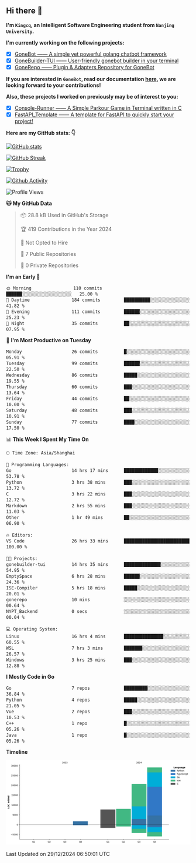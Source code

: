 ## Hi there 👋

**I'm `Kingcq`, an Intelligent Software Engineering student from `Nanjing University`.**

**I'm currently working on the following projects:**

- [x] [GoneBot —— A simple yet powerful golang chatbot framework](https://github.com/gonebot-dev/gonebot)
- [x] [GoneBuilder-TUI —— User-friendly gonebot builder in your terminal](https://github.com/gonebot-dev/gonebuilder-tui)
- [x] [GoneRepo —— Plugin & Adapters Repository for GoneBot](https://github.com/gonebot-dev/gonerepo)

**If you are interested in `GoneBot`, read our documentation [here](https://gonebot-dev.github.io/), we are looking forward to your contributions!**

**Also, these projects I worked on previously may be of interest to you:**

- [x] [Console-Runner —— A Simple Parkour Game in Terminal written in C](https://github.com/Kingcxp/Console-Runners)
- [x] [FastAPI_Template —— A template for FastAPI to quickly start your project!](https://github.com/Kingcxp/FastAPI_Template)

**Here are my GitHub stats: 👇**

[![GitHub stats](https://github-readme-stats.vercel.app/api?username=Kingcxp&show_icons=true&count_private=true&theme=aura&hide_border=true&icon_color=FF4500&text_color=76EE00)](https://github.com/anuraghazra/github-readme-stats)    

[![GitHub Streak](https://github-readme-streak-stats.herokuapp.com/?user=Kingcxp&hide_border=true&theme=catppuccin-macchiato)](https://git.io/streak-stats)

[![Trophy](https://github-profile-trophy.vercel.app/?username=Kingcxp&theme=dracula)](https://github.com/ryo-ma/github-profile-trophy)

[![Github Activity](https://github-readme-activity-graph.vercel.app/graph?username=Kingcxp&theme=tokyo-night&hide_border=true)](https://github.com/ashutosh00710/github-readme-activity-graph)

<!--START_SECTION:waka-->
![Profile Views](http://img.shields.io/badge/Profile%20Views-0-blue)

**🐱 My GitHub Data** 

> 📦 28.8 kB Used in GitHub's Storage 
 > 
> 🏆 419 Contributions in the Year 2024
 > 
> 🚫 Not Opted to Hire
 > 
> 📜 7 Public Repositories 
 > 
> 🔑 0 Private Repositories 
 > 
**I'm an Early 🐤** 

```text
🌞 Morning                110 commits         ██████░░░░░░░░░░░░░░░░░░░   25.00 % 
🌆 Daytime                184 commits         ██████████░░░░░░░░░░░░░░░   41.82 % 
🌃 Evening                111 commits         ██████░░░░░░░░░░░░░░░░░░░   25.23 % 
🌙 Night                  35 commits          ██░░░░░░░░░░░░░░░░░░░░░░░   07.95 % 
```
📅 **I'm Most Productive on Tuesday** 

```text
Monday                   26 commits          █░░░░░░░░░░░░░░░░░░░░░░░░   05.91 % 
Tuesday                  99 commits          ██████░░░░░░░░░░░░░░░░░░░   22.50 % 
Wednesday                86 commits          █████░░░░░░░░░░░░░░░░░░░░   19.55 % 
Thursday                 60 commits          ███░░░░░░░░░░░░░░░░░░░░░░   13.64 % 
Friday                   44 commits          ██░░░░░░░░░░░░░░░░░░░░░░░   10.00 % 
Saturday                 48 commits          ███░░░░░░░░░░░░░░░░░░░░░░   10.91 % 
Sunday                   77 commits          ████░░░░░░░░░░░░░░░░░░░░░   17.50 % 
```


📊 **This Week I Spent My Time On** 

```text
🕑︎ Time Zone: Asia/Shanghai

💬 Programming Languages: 
Go                       14 hrs 17 mins      █████████████░░░░░░░░░░░░   53.78 % 
Python                   3 hrs 38 mins       ███░░░░░░░░░░░░░░░░░░░░░░   13.72 % 
C                        3 hrs 22 mins       ███░░░░░░░░░░░░░░░░░░░░░░   12.72 % 
Markdown                 2 hrs 55 mins       ███░░░░░░░░░░░░░░░░░░░░░░   11.03 % 
Other                    1 hr 49 mins        ██░░░░░░░░░░░░░░░░░░░░░░░   06.90 % 

🔥 Editors: 
VS Code                  26 hrs 33 mins      █████████████████████████   100.00 % 

🐱‍💻 Projects: 
gonebuilder-tui          14 hrs 35 mins      ██████████████░░░░░░░░░░░   54.95 % 
EmptySpace               6 hrs 28 mins       ██████░░░░░░░░░░░░░░░░░░░   24.36 % 
ISE-Compiler             5 hrs 18 mins       █████░░░░░░░░░░░░░░░░░░░░   20.01 % 
gonerepo                 10 mins             ░░░░░░░░░░░░░░░░░░░░░░░░░   00.64 % 
NYPT_Backend             0 secs              ░░░░░░░░░░░░░░░░░░░░░░░░░   00.04 % 

💻 Operating System: 
Linux                    16 hrs 4 mins       ███████████████░░░░░░░░░░   60.55 % 
WSL                      7 hrs 3 mins        ███████░░░░░░░░░░░░░░░░░░   26.57 % 
Windows                  3 hrs 25 mins       ███░░░░░░░░░░░░░░░░░░░░░░   12.88 % 
```

**I Mostly Code in Go** 

```text
Go                       7 repos             █████████░░░░░░░░░░░░░░░░   36.84 % 
Python                   4 repos             █████░░░░░░░░░░░░░░░░░░░░   21.05 % 
Vue                      2 repos             ███░░░░░░░░░░░░░░░░░░░░░░   10.53 % 
C++                      1 repo              █░░░░░░░░░░░░░░░░░░░░░░░░   05.26 % 
Java                     1 repo              █░░░░░░░░░░░░░░░░░░░░░░░░   05.26 % 
```



**Timeline**

![Lines of Code chart](https://raw.githubusercontent.com/Kingcxp/Kingcxp/main/assets/bar_graph.png)


 Last Updated on 29/12/2024 06:50:01 UTC
<!--END_SECTION:waka-->
